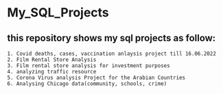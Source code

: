 # My_SQL_Projects
## this repository shows my sql projects as follow:

    1. Covid deaths, cases, vaccination anlaysis project till 16.06.2022
    2. Film Rental Store Analysis
    3. Film rental store analysis for investment purposes
    4. analyzing traffic resource
    5. Corona Virus analysis Project for the Arabian Countries
    6. Analysing Chicago data(community, schools, crime)


